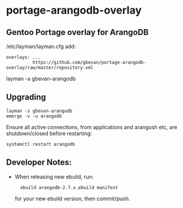 portage-arangodb-overlay
========================

Gentoo Portage overlay for ArangoDB
-----------------------------------

/etc/layman/layman.cfg add:

    overlays: ...
              https://github.com/gbevan/portage-arangodb-overlay/raw/master/repository.xml

layman -a gbevan-arangodb

Upgrading
---------

    layman -s gbevan-arangodb
    emerge -v -u arangodb

Ensure all active connections, from applications and arangosh etc, are shutdown/closed before restarting:

    systemctl restart arangodb


Developer Notes:
----------------

* When releasing new ebuild, run:

        ebuild arangodb-2.7.x.ebuild manifest

  for your new ebuild version, then commit/push.
